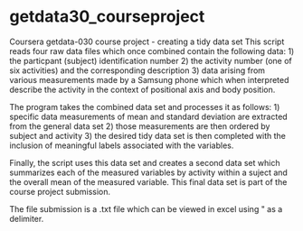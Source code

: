 # getdata30_courseproject
Coursera getdata-030 course project - creating a tidy data set
This script reads four raw data files which once combined contain the following data:
    1) the particpant (subject) identification number
    2) the activity number (one of six activities) and the corresponding description
    3) data arising from various measurements made by a Samsung phone which when interpreted describe the activity
      in the context of positional axis and body position.
      
  The program takes the combined data set and processes it as follows:
    1) specific data measurements of mean and standard deviation are extracted from the general data set
    2) those measurements are then ordered by subject and activity
    3) the desired tidy data set is then completed with the inclusion of meaningful labels associated with the variables.
    
  Finally, the script uses this data set and creates a second data set which summarizes each of the measured variables by
  activity within a suject and the overall mean of the measured variable.  This final data set is part of the course project submission.
  
  The file submission is a .txt file which can be viewed in excel using " as a delimiter.
